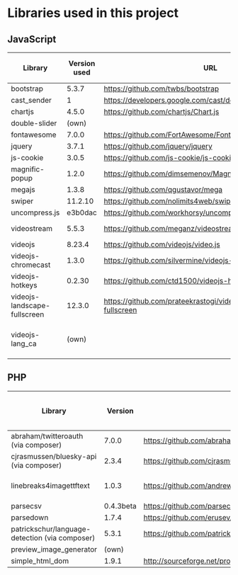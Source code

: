 # Libraries used in this project

## JavaScript

| Library                      | Version used | URL                                                            | Locally stored? | Locked at a specific version? |
|------------------------------|--------------|----------------------------------------------------------------|-----------------|-------------------------------|
| bootstrap                    | 5.3.7        | https://github.com/twbs/bootstrap                              | no              | no                            |
| cast_sender                  | 1            | https://developers.google.com/cast/docs/web_sender/integrate   | no              | no                            |
| chartjs                      | 4.5.0        | https://github.com/chartjs/Chart.js                            | no              | no                            |
| double-slider                | (own)        |                                                                | yes             | n/a                           |
| fontawesome                  | 7.0.0        | https://github.com/FortAwesome/Font-Awesome                    | no              | no                            |
| jquery                       | 3.7.1        | https://github.com/jquery/jquery                               | no              | no                            |
| js-cookie                    | 3.0.5        | https://github.com/js-cookie/js-cookie                         | no              | no                            |
| magnific-popup               | 1.2.0        | https://github.com/dimsemenov/Magnific-Popup                   | yes             | no                            |
| megajs                       | 1.3.8        | https://github.com/qgustavor/mega                              | no              | no                            |
| swiper                       | 11.2.10      | https://github.com/nolimits4web/swiper                         | no              | no                            |
| uncompress.js                | e3b0dac      | https://github.com/workhorsy/uncompress.js                     | yes             | no                            |
| videostream                  | 5.5.3        | https://github.com/meganz/videostream                          | yes             | yes, major changes            |
| videojs                      | 8.23.4       | https://github.com/videojs/video.js                            | no              | no                            |
| videojs-chromecast           | 1.3.0        | https://github.com/silvermine/videojs-chromecast               | yes             | yes, major changes            |
| videojs-hotkeys              | 0.2.30       | https://github.com/ctd1500/videojs-hotkeys                     | yes             | no                            |
| videojs-landscape-fullscreen | 12.3.0       | https://github.com/prateekrastogi/videojs-landscape-fullscreen | yes             | no                            |
| videojs-lang_ca              | (own)        |                                                                | yes             | yes, official translation bad |

## PHP

| Library                                        | Version   | URL                                                       | Locked at a specific version? |
|------------------------------------------------|-----------|-----------------------------------------------------------|-------------------------------|
| abraham/twitteroauth (via composer)            | 7.0.0     | https://github.com/abraham/twitteroauth                   | no                            |
| cjrasmussen/bluesky-api (via composer)         | 2.3.4     | https://github.com/cjrasmussen/BlueskyApi                 | no                            |
| linebreaks4imagettftext                        | 1.0.3     | https://github.com/andrewgjohnson/linebreaks4imagettftext | yes, major changes            |
| parsecsv                                       | 0.4.3beta | https://github.com/parsecsv/parsecsv-for-php              | tbd                           |
| parsedown                                      | 1.7.4     | https://github.com/erusev/parsedown                       | no                            |
| patrickschur/language-detection (via composer) | 5.3.1     | https://github.com/patrickschur/language-detection        | no                            |
| preview_image_generator                        | (own)     |                                                           | n/a                           |
| simple_html_dom                                | 1.9.1     | http://sourceforge.net/projects/simplehtmldom/            | no                            |
